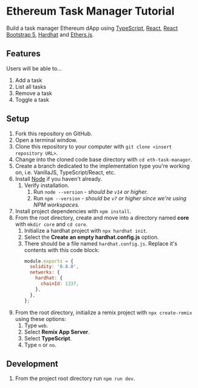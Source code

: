 # Ethereum Task Manager Tutorial

Build a task manager Ethereum dApp using [TypeScript](https://github.com/Microsoft/TypeScript), [React](https://github.com/facebook/react), [React Bootstrap 5](https://github.com/react-bootstrap/react-bootstrap), [Hardhat](https://github.com/NomicFoundation/hardhat) and [Ethers.js](https://github.com/ethers-io/ethers.js).

## Features

Users will be able to...

1. Add a task
2. List all tasks
3. Remove a task
4. Toggle a task

## Setup

1. Fork this repository on GitHub.
2. Open a terminal window.
3. Clone this repository to your computer with `git clone <insert repository URL>`.
4. Change into the cloned code base directory with `cd eth-task-manager`.
5. Create a branch dedicated to the implementation type you're working on, i.e. VanillaJS, TypeScript/React, etc.
6. Install [Node](https://nodejs.org/en/) if you haven't already.
   1. Verify installation.
      1. Run `node --version` - _should be `v14` or higher._
      2. Run `npm --version` - _should be `v7` or higher since we're using NPM workspaces._
7. Install project dependencies with `npm install`.
8. From the root directory, create and move into a directory named **core** with `mkdir core` and `cd core`.
   1. Initialize a hardhat project with `npx hardhat init`.
   2. Select the **Create an empty hardhat.config.js** option.
   3. There should be a file named `hardhat.config.js`. Replace it's contents with this code block:
      ```js
      module.exports = {
        solidity: '0.8.0',
        networks: {
          hardhat: {
            chainId: 1337,
          },
        },
      };
      ```
9. From the root directory, initialize a remix project with `npx create-remix` using these options:
   1. Type `web`.
   2. Select **Remix App Server**.
   3. Select **TypeScript**.
   4. Type `n` or `no`.

## Development

1. From the project root directory run `npm run dev`.
